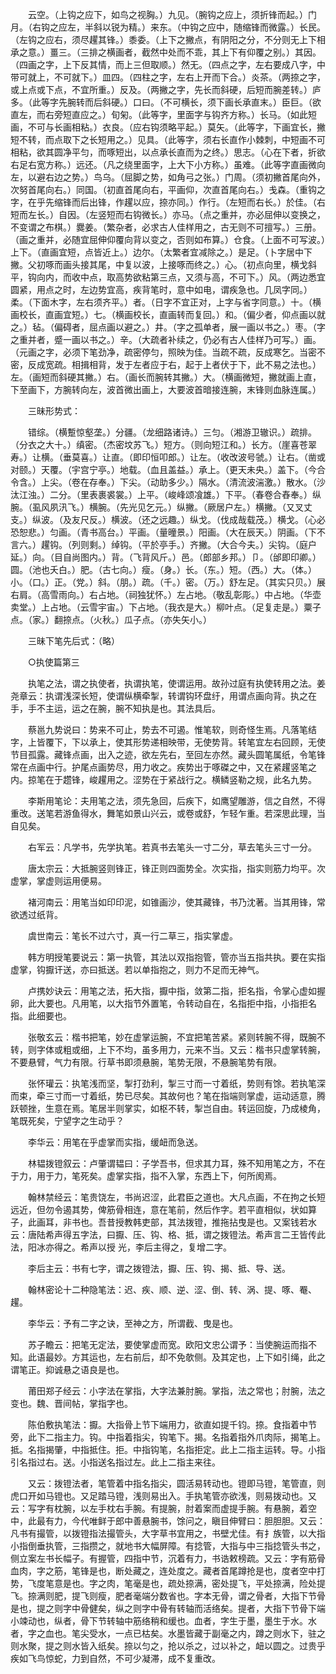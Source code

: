 <!-- { "loadSidebar": true } -->
　　云空。（上钩之应下，如鸟之视胸。）九见。（腕钩之应上，须折锋而起。）门月。（右钩之应左，半斜以锐为精。）来东。（中钩之应中，随缩锋而微露。）长民。（左钩之应右，须尽趯其锋。）黍委。（上下之撇点，有阴阳之分，不分则无上下相承之意。）畺三。（三排之横画者，截然中处而不乖，其上下有仰覆之别。）其因。（四画之字，上下反其情，而上三但取顺。）然无。（四点之字，左右要成八字，中带可就上，不可就下。）皿四。（四柱之字，左右上开而下合。）炎茶。（两捺之字，或上点或下点，不宜所重。）反及。（两撇之字，先长而斜硬，后短而腕差转。）庐多。（此等字先腕转而后斜硬。）口曰。（不可横长，须下画长承直末。）臣巨。（欲直左，而右旁短直应之。）旬匊。（此等字，里面字与钩齐方称。）长马。（如此短画，不可与长画相粘。）衣良。（应右钩须略平起。）莫矢。（此等字，下画宜长，撇短不转，而点取下之长短用之。）见具。（此等字，须右长直作小棘刺，中短画不可相粘，欲其圆净平匀，而啄短出，以点承长直而为之终。）思志。（心在下者，折欲右足右宽方称。）远还。（凡之绕里面字，上大下小方称。）虽难。（此等字直画微向左，以避右边之势。）鸟乌。（屈脚之势，如角弓之张。）门周。（须初撇首尾向外，次努首尾向右。）同国。（初直首尾向右，平画仰，次直首尾向右。）戋森。（重钩之字，在乎先缩锋而后出锋，作趯以应，捺亦同。）作行。（左短而右长。）於佳。（右短而左长。）自因。（左竖短而右钩微长。）亦马。（点之重并，亦必屈伸以变换之，不变谓之布棋。）爨姜。（繁杂者，必求古人佳样用之，古无则不可擅写。）三册。（画之重并，必随宜屈伸仰覆向背以变之，否则如布算。）仓食。（上面不可写波。）上下。（直画宜短，点皆近上。）边尔。（太繁者宜减除之。）是足。（卜字居中下撇。父初啄而画头接其尾，中复以波，上接啄而终之。）心。（初点向里，横戈斜平，钩向内，而收中点，取高势欲粘第三点，又须与高，不可下。）风。（两边悉宜圆紧，用点之时，左边势宜高，疾背笔时，意中如电，谓疾急也。几凤字同。）柔。（下面木字，左右须齐平。）者。（日字不宜正对，上字与省字同意。）十。（横画校长，直画宜短。）七。（横画校长，直画转而复回。）和。（偏少者，仰点画以就之。）毡。（偏碍者，屈点画以避之。）井。（字之孤单者，展一画以书之。）枣。（字之重并者，蹙一画以书之。）辛。（大疏者补续之，仍必有古人佳样乃可写。）画。（元画之字，必须下笔劲净，疏密停匀，照映为佳。当疏不疏，反成寒乞。当密不密，反成宽疏。相揖相背，发于左者应于右，起于上者伏于下，此不易之法也。）左。（画短而斜硬其撇。）右。（画长而腕转其撇。）大。（横画微短，撇就画上直，下至画下，方腕转向左，波首微出画上，大要波首暗接连腕，末锋则血脉连属。） 

　　三昧形势式： 

　　错综。（横蹔惊壑垄。）分疆。（龙细路诸诗。）三匀。（湘游卫辙识。）疏排。（分衣之大十。）缜密。（杰密坟苏飞。）短方。（则向短江和。）长方。（崖喜苍翠寿。）让横。（垂莫喜。）让直。（即印恒叩郎。）让左。（收改波号虢。）让右。（凿或对颐。）天覆。（宇宫宁亭。）地载。（血且盖益。）承上。（更天未央。）盖下。（今合令含。）上尖。（卷在存奉。）下尖。（动助多少。）隔水。（清流波湍激。）散水。（沙汰江浊。）二分。（里表裹裘裳。）上平。（峻峰颂飡雄。）下平。（春卷合舂奉。）纵腕。（虱风夙汛飞。）横腕。（先光见乞元。）纵撇。（厥居户左。）横撇。（又叉丈支。）纵波。（及友尺反。）横波。（还之远趣。）纵戈。（伐成哉载茂。）横戈。（心必恐恕悲。）匀画。（青书高台。）平画。（量曈景。）阳画。（大在辰天。）阴画。（下不言六。）趯钩。（列则剩。）绰钩。（平於亭手。）齐撇。（大合今夫。）尖钩。（庭户延。）向。（目自尚图内。）背。（飞背风斤。）邑。（郎部乡邦。）卩。（邰即印卿。）圆。（池也夭白。）肥。（古七向。）瘦。（身。）长。（东。）短。（西。）大。（体。）小。（口。）正。（党。）斜。（朋。）疏。（千。）密。（万。）舒左足。（其实只贝。）展右肩。（高雪雨向。）右占地。（祠独犹怀。）左占地。（敬乱彰彫。）中占地。（华壶卖堂。）上占地。（云雪宇宙。）下占地。（我衣是大。）柳叶点。（足复走是。）粟子点。（家。）翻捺点。（火秋。）瓜子点。（亦失矢小。） 

　　三昧下笔先后式：（略） 

　　○执使篇第三 

　　执笔之法，谓之执使者，执谓执笔，使谓运用。故孙过庭有执使转用之法。姜尧章云：执谓浅深长短，使谓纵横牵掣，转谓钩环盘纡，用谓点画向背。执之在手，手不主运，运之在腕，腕不知执是也。其法具后。 

　　蔡邕九势说曰：势来不可止，势去不可遏。惟笔软，则奇怪生焉。凡落笔结字，上皆覆下，下以承上，使其形势递相映带，无使势背。转笔宜左右回顾，无使节目孤露。藏锋点画，出入之迹，欲左先右，至回左亦然。藏头圆笔属纸，令笔锋常在点画中行。护尾点画势尽，用力收之。疾势出于啄磔之中，又在紧趯竖笔之内。掠笔在于趱锋，峻趯用之。涩势在于紧战行之。横鳞竖勒之规，此名九势。 

　　李斯用笔论：夫用笔之法，须先急回，后疾下，如鹰望雕游，信之自然，不得重改。送笔若游鱼得水，舞笔如景山兴云，或卷或舒，乍轻乍重。若深思此理，当自见矣。 

　　右军云：凡学书，先学执笔。若真书去笔头一寸二分，草去笔头三寸一分。 

　　唐太宗云：大抵腕竖则锋正，锋正则四面势全。次实指，指实则筋力均平。次虚掌，掌虚则运用便易。 

　　褚河南云：用笔当如印印泥，如锥画沙，使其藏锋，书乃沈著。当其用锋，常欲透过纸背。 

　　虞世南云：笔长不过六寸，真一行二草三，指实掌虚。 

　　韩方明授笔要说云：第一执管，其法以双指抱管，管亦当五指共执。要在实指虚掌，钩擫讦送，亦曰抵送。若以单指抱之，则力不足而无神气。 

　　卢携妙诀云：用笔之法，拓大指，擫中指，敛第二指，拒名指，令掌心虚如握卵，此大要也。凡用笔，以大指节外置笔，令转动自在，名指拒中指，小指拒名指。此细要也。 

　　张敬玄云：楷书把笔，妙在虚掌运腕，不宜把笔苦紧。紧则转腕不得，既腕不转，则字体或粗或细，上下不均，虽多用力，元来不当。又云：楷书只虚掌转腕，不要悬臂，气力有限。行草书即须悬腕，笔势无限，不悬腕笔势有限。 

　　张怀瓘云：执笔浅而坚，掣打劲利，掣三寸而一寸着纸，势则有馀。若执笔深而束，牵三寸而一寸着纸，势已尽矣。其故何也？笔在指端则掌虚，运动适意，腾跃顿挫，生意在焉。笔居半则掌实，如枢不转，掣岂自由。转运回旋，乃成棱角，笔既死矣，宁望字之生动乎？ 

　　李华云：用笔在乎虚掌而实指，缓衄而急送。 

　　林韫拨镫叙云：卢肇谓韫曰：子学吾书，但求其力耳，殊不知用笔之方，不在于力，用于力，笔死矣。虚掌实指，指不入掌，东西上下，何所阂焉。 

　　翰林禁经云：笔贵饶左，书尚迟涩，此君臣之道也。大凡点画，不在拘之长短远近，但勿令遏其势，俾筋骨相连，意在笔前，然后作字。若平直相似，状如算子，此画耳，非书也。吾昔授教韩吏部，其法拨镫，推拖拈曳是也。又案钱若水云：唐陆希声得五字法，曰擫、压、钩、格、抵，谓之拨镫法。希声言二王皆传此法，阳冰亦得之。希声以授 光，李后主得之，复增二字。 

　　李后主云：书有七字，谓之拨镫法，擫、压、钩、揭、抵、导、送。 

　　翰林密论十二种隐笔法：迟、疾、顺、逆、涩、倒、转、涡、提、啄、罨、趯。 

　　李华云：予有二字之诀，至神之方，所谓截、曳是也。 

　　苏子瞻云：把笔无定法，要使掌虚而宽。欧阳文忠公谓予：当使腕运而指不知。此语最妙。方其运也，左右前后，却不免欹侧。及其定也，上下如引绳，此之谓笔正。抑诚悬之语良是也。 

　　莆田郑子经云：小字法在掌指，大字法兼肘腕。掌指，法之常也；肘腕，法之变也。魏、晋间帖，掌指字也。 

　　陈伯敷执笔法：擫。大指骨上节下端用力，欲直如提千钧。捺。食指着中节旁，此下二指主力。钩。中指着指尖，钩笔下。揭。名指着指外爪肉际，揭笔上。抵。名指揭肇，中指抵住。拒。中指钩笔，名指拒定。此上二指主运转。导。小指引名指过右。送。小指送名指过左。此上二指主来往。 

　　又云：拨镫法者，笔管着中指名指尖，圆活易转动也。镫即马镫，笔管直，则虎口开如马镫也。又足踏马镫，浅则易出入。手执笔管亦欲浅，则易拨动也。又云：写字有枕腕，以左手枕右手腕。有提腕，肘着案而虚提手腕。有悬腕，着空中，此最有力，今代唯鲜于郎中善悬腕书，馀问之，瞋目伸臂曰：胆胆胆。又云：凡书有撮管，以拨镫指法撮管头，大字草书宜用之，书壁尤佳。有扌族管，以大指小指倒垂执管，三指攒之，就地书大幅屏障。有捻管，大指与中三指捻管头书之，侧立案左书长幅子。有握管，四指中节，沉着有力，书诰敕榜疏。又云：字有筋骨血肉，字之筋，笔锋是也，断处藏之，连处度之。藏者首尾蹲抢是也，度者空中打势，飞度笔意是也。字之肉，笔毫是也，疏处捺满，密处提飞，平处捺满，险处提飞。捺满则肥，提飞则瘦，肥者毫端分数省也。字本无骨，谓之骨者，大指下节骨是也，提之则字中骨健矣，纵之则字中骨有转轴而活络矣。提者，大指下节骨下端小竦动也，纵者，骨下节转轴中筋络稍和缓也。血者，字生于墨，墨生于水。水者，字之血也。笔尖受水，一点已枯矣。水墨皆藏于副毫之内，蹲之则水下，驻之则水聚，提之则水皆入纸矣。捺以匀之，抢以杀之，过以补之，衄以圆之。过贵乎疾如飞鸟惊蛇，力到自然，不可少凝滞，成不复重改。 

